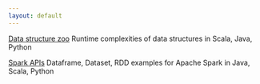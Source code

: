 ```yaml
---
layout: default
---
```


[Data structure zoo](https://g1thubhub.github.io/data-structure-zoo.html)
Runtime complexities of data structures in Scala, Java, Python

[Spark APIs](https://g1thubhub.github.io/2018/05/01/sparkapis.html)
Dataframe, Dataset, RDD examples for Apache Spark in Java, Scala, Python